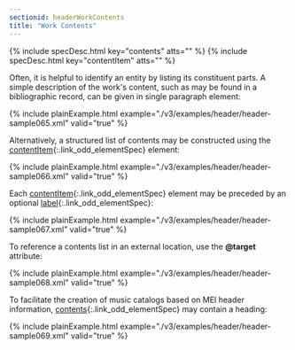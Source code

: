```yaml
---
sectionid: headerWorkContents
title: "Work Contents"
---
```






{% include specDesc.html key="contents" atts="" %}
{% include specDesc.html key="contentItem" atts="" %}



Often, it is helpful to identify an entity by listing its constituent parts. A simple
description of the work's content, such as may be found in a bibliographic record,
can be
given in single paragraph element:

{% include plainExample.html example="./v3/examples/header/header-sample065.xml" valid="true" %}

Alternatively, a structured list of contents may be constructed using the [contentItem](/v3/elements/contentItem.html){:.link_odd_elementSpec} element:

{% include plainExample.html example="./v3/examples/header/header-sample066.xml" valid="true" %}

Each [contentItem](/v3/elements/contentItem.html){:.link_odd_elementSpec} element may be preceded by an optional [label](/v3/elements/label.html){:.link_odd_elementSpec}:

{% include plainExample.html example="./v3/examples/header/header-sample067.xml" valid="true" %}

To reference a contents list in an external location, use the **@target**
attribute:

{% include plainExample.html example="./v3/examples/header/header-sample068.xml" valid="true" %}

To facilitate the creation of music catalogs based on MEI header information, [contents](/v3/elements/contents.html){:.link_odd_elementSpec} may contain a heading:

{% include plainExample.html example="./v3/examples/header/header-sample069.xml" valid="true" %}

